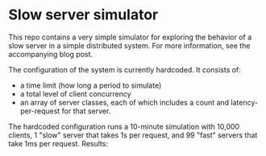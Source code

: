 # Slow server simulator

This repo contains a very simple simulator for exploring the behavior of a slow
server in a simple distributed system.  For more information, see the
accompanying blog post.

The configuration of the system is currently hardcoded.  It consists of:

- a time limit (how long a period to simulate)
- a total level of client concurrency
- an array of server classes, each of which includes a count and
  latency-per-request for that server.

The hardcoded configuration runs a 10-minute simulation with 10,000 clients, 1
"slow" server that takes 1s per request, and 99 "fast" servers that take 1ms per
request.  Results:
